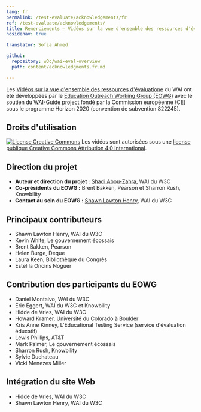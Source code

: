 ```yaml
---
lang: fr
permalink: /test-evaluate/acknowledgements/fr
ref: /test-evaluate/acknowledgements/
title: Remerciements – Vidéos sur la vue d'ensemble des ressources d'évaluation du W3C
nosidenav: true

translator: Sofia Ahmed

github:
  repository: w3c/wai-eval-overview
  path: content/acknowledgments.fr.md

---
```


Les [Vidéos sur la vue d'ensemble des ressources d'évaluatione](https://www.w3.org/WAI/test-evaluate/) du WAI ont été développées par le [Education Outreach Working Group (EOWG)](https://www.w3.org/WAI/EO/) avec le soutien du [WAI-Guide project](https://www.w3.org/WAI/about/projects/wai-guide/) fondé par la Commission européenne (CE) sous le programme Horizon 2020 (convention de subvention 822245).

Droits d'utilisation
-----------------

<p><a rel="license" href="http://creativecommons.org/licenses/by/4.0/"><img alt="License Creative Commons" style="border-width:0" src="https://i.creativecommons.org/l/by/4.0/88x31.png" /></a> Les vidéos sont autorisées sous une <a rel="license" href="http://creativecommons.org/licenses/by/4.0/">license publique Creative Commons Attribution 4.0 International</a>.</p>

Direction du projet
------------------

-   **Auteur et direction du projet :** [Shadi Abou-Zahra](https://www.w3.org/People/shadi), WAI du W3C
-   **Co-présidents du EOWG :** Brent Bakken, Pearson et Sharron Rush, Knowbility
-   **Contact au sein du EOWG :** [Shawn Lawton Henry](https://www.w3.org/People/shawn), WAI du W3C

Principaux contributeurs
------------------

-   Shawn Lawton Henry, WAI du W3C
-   Kevin White, Le gouvernement écossais
-   Brent Bakken, Pearson
-   Helen Burge, Deque
-   Laura Keen, Bibliothèque du Congrès
-   Estel·la Oncins Noguer

Contribution des participants du EOWG
------------------------------

-   Daniel Montalvo, WAI du W3C
-   Eric Eggert, WAI du W3C et Knowbility
-   Hidde de Vries, WAI du W3C
-   Howard Kramer, Université du Colorado à Boulder
-   Kris Anne Kinney, L'Educational Testing Service (service d'évaluation éducatif)
-   Lewis Phillips, AT&T
-   Mark Palmer, Le gouvernement écossais
-   Sharron Rush, Knowbility
-   Sylvie Duchateau
-   Vicki Menezes Miller


Intégration du site Web
-------------------

-   Hidde de Vries, WAI du W3C
-   Shawn Lawton Henry, WAI du W3C
